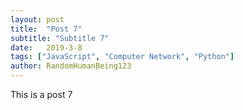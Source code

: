 ```yaml
---
layout: post
title:  "Post 7"
subtitle: "Subtitle 7"
date:   2019-3-8
tags: ["JavaScript", "Computer Network", "Python"]
author: RandomHumanBeing123
---
```

This is a post 7
